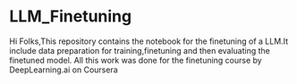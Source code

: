 # LLM_Finetuning
Hi Folks,This repository contains the notebook for the finetuning of a LLM.It include data preparation for training,finetuning and then evaluating the finetuned model.
All this work was done for the finetuning course by DeepLearning.ai on Coursera
